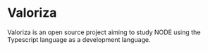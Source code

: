 # Valoriza
Valoriza is an open source project aiming to study NODE using the Typescript language as a development language.

